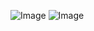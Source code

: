 ![Image](https://github.com/user-attachments/assets/748dbba0-5de5-4ec3-aa47-c924ca8d87f4)
![Image](https://github.com/user-attachments/assets/77c6581b-c1a8-40c7-88b4-cfdc8a2c5ea8)
